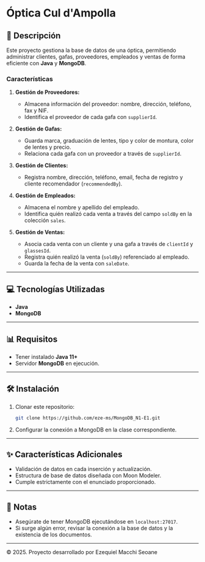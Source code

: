 # Óptica Cul d'Ampolla

## 📄 Descripción
Este proyecto gestiona la base de datos de una óptica, permitiendo administrar clientes, gafas, proveedores, empleados y ventas de forma eficiente con **Java** y **MongoDB**.

### Características
1. **Gestión de Proveedores:**
   - Almacena información del proveedor: nombre, dirección, teléfono, fax y NIF.
   - Identifica el proveedor de cada gafa con `supplierId`.

2. **Gestión de Gafas:**
   - Guarda marca, graduación de lentes, tipo y color de montura, color de lentes y precio.
   - Relaciona cada gafa con un proveedor a través de `supplierId`.

3. **Gestión de Clientes:**
   - Registra nombre, dirección, teléfono, email, fecha de registro y cliente recomendador (`recommendedBy`).

4. **Gestión de Empleados:**
   - Almacena el nombre y apellido del empleado.
   - Identifica quién realizó cada venta a través del campo `soldBy` en la colección `sales`.

5. **Gestión de Ventas:**
   - Asocia cada venta con un cliente y una gafa a través de `clientId` y `glassesId`.
   - Registra quién realizó la venta (`soldBy`) referenciado al empleado.
   - Guarda la fecha de la venta con `saleDate`.

---

## 💻 Tecnologías Utilizadas
- **Java**
- **MongoDB**

---

## 📊 Requisitos
- Tener instalado **Java 11+**
- Servidor **MongoDB** en ejecución.

---

## 🛠️ Instalación
1. Clonar este repositorio:
   ```bash
   git clone https://github.com/eze-ms/MongoDB_N1-E1.git
   ```
2. Configurar la conexión a MongoDB en la clase correspondiente.

---

## ✨ Características Adicionales
- Validación de datos en cada inserción y actualización.
- Estructura de base de datos diseñada con Moon Modeler.
- Cumple estrictamente con el enunciado proporcionado.

---

## 📢 Notas
- Asegúrate de tener MongoDB ejecutándose en `localhost:27017`.
- Si surge algún error, revisar la conexión a la base de datos y la existencia de los documentos.

---
© 2025. Proyecto desarrollado por Ezequiel Macchi Seoane

